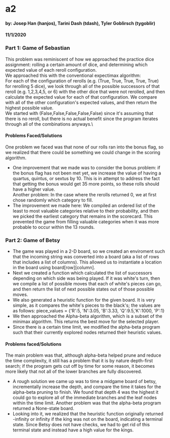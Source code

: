 # a2
#### by: Josep Han (hanjos), Tarini Dash (tdash), Tyler Goblirsch (tygoblir)
#### 11/1/2020

### Part 1: Game of Sebastian
This problem was reminiscent of how we approached the practice dice assignment: rolling a certain amount of dice, and determining which expected value of each reroll configuration.\
We approached this with the conventional expectimax algorithm:\
For each of the configuration of rerolls (e.g. (True, True, True, True, True) for rerolling 5 dice), we look through all of the possible successors of that reroll (e.g. 1,2,3,4,5, or 6) with the other dice that were not rerolled, and then calculate the expected value for each of that configuration. We compare with all of the other configuration's expected values, and then return the highest possible value.\
We started with (False,False,False,False,False) since it's assuming that there is no reroll, but there is no actual benefit since the program iterates through all of the combinations anyways.\
#### Problems Faced/Solutions
One problem we faced was that none of our rolls ran into the bonus flag, so we realized that there could be something we could change in the scoring algorithm. 
* One improvement that we made was to consider the bonus problem: if the bonus flag has not been met yet, we increase the value of having a quartus, quintus, or sextus by 10. This is in attempt to address the fact that getting the bonus would get 35 more points, so these rolls should have a higher value.\
Another problem: In the case where the rerolls returned 0, we at first chose randomly which category to fill.
* The improvement we made here: We compiled an ordered list of the least to most valuable categories relative to their probability, and then we picked the earliest category that remains in the scorecard. This prevented the game from filling valuable categories when it was more probable to occur within the 13 rounds.

### Part 2: Game of Betsy
* The game was played in a 2-D board, so we created an enviroment such that the incoming string was converted into a board (aka a list of rows that includes a list of columns). This allowed us to instantiate a location in the board using board[row][column].
* Next we created a function which calculated the list of successors depending on which side was being played. If it was white's turn, then we compile a list of possible moves that each of white's pieces can go, and then return the list of next possible states out of those possible moves.
* We also generated a heuristic function for the given board. It is very simple, as it compares the white's pieces to the black's; the values are as follows: 
    piece_values = {'R':5, 'N':3.05, 'B':3.33, 'Q':9.5,'K':1000, 'P':1}
* We then approached the Alpha-beta algorithm, which is a subset of the minimax algorithm. This returns the best move for the selected player. 
* Since there is a certain time limit, we modified the alpha-beta program such that their currently explored nodes returned their heuristic values. 

#### Problems faced/Solutions
The main problem was that, although alpha-beta helped prune and reduce the time complexity, it still has a problem that it is by nature depth-first search; if the program gets cut off by time for some reason, it becomes more likely that not all of the lower branches are fully discovered.
* A rough solution we came up was to time a midgame board of betsy, incrementally increase the depth, and compare the time it takes for the alpha-beta pruning to finish. We found that depth 4 was the highest it could go to explore all of the immediate branches and the leaf nodes within the time limit. 
Another problem was that the alpha-beta program returned a None-state board. 
* Looking into it, we realized that the heuristic function originally returned -infinity or infinity if the king was not on the board, indicating a terminal state. Since Betsy does not have checks, we had to get rid of this terminal state and instead have a high value for the kings.
